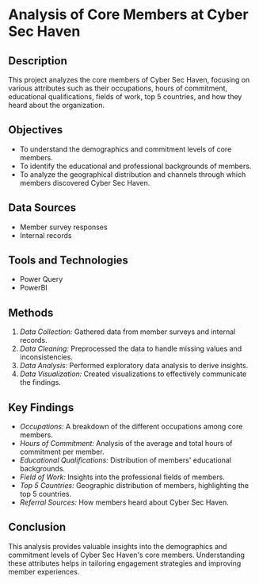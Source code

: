 #  Analysis of Core Members at Cyber Sec Haven

## Description
This project analyzes the core members of Cyber Sec Haven, focusing on various attributes such as their occupations, hours of commitment, educational qualifications, fields of work, top 5 countries, and how they heard about the organization.

## Objectives
- To understand the demographics and commitment levels of core members.
- To identify the educational and professional backgrounds of members.
- To analyze the geographical distribution and channels through which members discovered Cyber Sec Haven.

## Data Sources
- Member survey responses
- Internal records

## Tools and Technologies
- Power Query
- PowerBI

## Methods
1. *Data Collection:* Gathered data from member surveys and internal records.
2. *Data Cleaning:* Preprocessed the data to handle missing values and inconsistencies.
3. *Data Analysis:* Performed exploratory data analysis to derive insights.
4. *Data Visualization:* Created visualizations to effectively communicate the findings.

## Key Findings
- *Occupations:* A breakdown of the different occupations among core members.
- *Hours of Commitment:* Analysis of the average and total hours of commitment per member.
- *Educational Qualifications:* Distribution of members' educational backgrounds.
- *Field of Work:* Insights into the professional fields of members.
- *Top 5 Countries:* Geographic distribution of members, highlighting the top 5 countries.
- *Referral Sources:* How members heard about Cyber Sec Haven.


## Conclusion
This analysis provides valuable insights into the demographics and commitment levels of Cyber Sec Haven's core members. Understanding these attributes helps in tailoring engagement strategies and improving member experiences.

